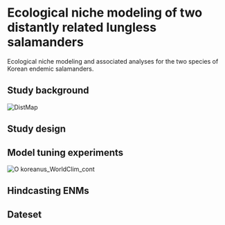 # Ecological niche modeling of two distantly related lungless salamanders  
Ecological niche modeling and associated analyses for the two species of Korean endemic salamanders.

## Study background
![DistMap](https://github.com/yucheols/TwoSalDist/assets/85914125/96be6909-fc2f-4e14-b883-9006a39a18c2)

## Study design

## Model tuning experiments
![O koreanus_WorldClim_cont](https://github.com/yucheols/TwoSalDist/assets/85914125/a3c6a87f-f46f-4d1b-a9db-fe9f32a49caf)

## Hindcasting ENMs

## Dateset
